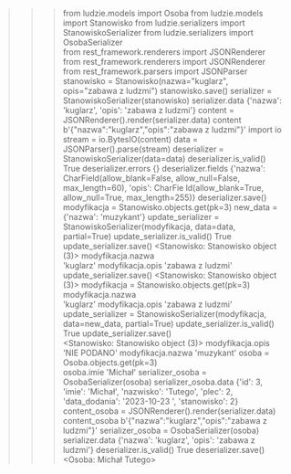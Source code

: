 >>> from ludzie.models import Osoba
>>> from ludzie.models import Stanowisko
>>> from ludzie.serializers import StanowiskoSerializer
>>> from ludzie.serializers import OsobaSerializer      
>>> from rest_framework.renderers import JSONRenderer
>>> from rest_framework.renderers import JSONRenderer
>>> from rest_framework.parsers import JSONParser    
>>> stanowisko = Stanowisko(nazwa="kuglarz", opis="zabawa z ludzmi") 
>>> stanowisko.save()
>>> serializer = StanowiskoSerializer(stanowisko) 
>>> serializer.data
{'nazwa': 'kuglarz', 'opis': 'zabawa z ludzmi'}
>>> content = JSONRenderer().render(serializer.data)
>>> content
b'{"nazwa":"kuglarz","opis":"zabawa z ludzmi"}'
>>> import io
>>> stream = io.BytesIO(content) 
>>> data = JSONParser().parse(stream) 
>>> deserializer = StanowiskoSerializer(data=data) 
>>> deserializer.is_valid()
True
>>> deserializer.errors
{}
>>> deserializer.fields
{'nazwa': CharField(allow_blank=False, allow_null=False, max_length=60), 'opis': CharFie
ld(allow_blank=True, allow_null=True, max_length=255)}
>>> deserializer.save()
>>> modyfikacja = Stanowisko.objects.get(pk=3) 
>>> new_data = {'nazwa': 'muzykant'} 
>>> update_serializer = StanowiskoSerializer(modyfikacja, data=data, partial=True)
>>> update_serializer.is_valid()
True
>>> update_serializer.save()
<Stanowisko: Stanowisko object (3)>
>>> modyfikacja.nazwa                                                              
'kuglarz'
>>> modyfikacja.opis
'zabawa z ludzmi'
>>> update_serializer.save()
<Stanowisko: Stanowisko object (3)>
>>> modyfikacja = Stanowisko.objects.get(pk=3)                                     
>>> modyfikacja.nazwa                                                
'kuglarz'
>>> modyfikacja.opis 
'zabawa z ludzmi'
>>> update_serializer = StanowiskoSerializer(modyfikacja, data=new_data, partial=True) 
>>> update_serializer.is_valid()               
True
>>> update_serializer.save()                                                       
<Stanowisko: Stanowisko object (3)>
>>> modyfikacja.opis
'NIE PODANO'
>>> modyfikacja.nazwa
'muzykant'
>>> osoba = Osoba.objects.get(pk=3)            
>>> osoba.imie
'Michał'
>>> serializer_osoba = OsobaSerializer(osoba) 
>>> serializer_osoba.data
{'id': 3, 'imie': 'Michał', 'nazwisko': 'Tutego', 'plec': 2, 'data_dodania': '2023-10-23
', 'stanowisko': 2}
>>> content_osoba = JSONRenderer().render(serializer.data)
>>> content_osoba
b'{"nazwa":"kuglarz","opis":"zabawa z ludzmi"}'
>>> serializer_osoba = OsobaSerializer(osoba)
>>> serializer.data
{'nazwa': 'kuglarz', 'opis': 'zabawa z ludzmi'}
>>> deserializer.is_valid()
True
>>> deserializer.save()
<Osoba: Michał Tutego>












